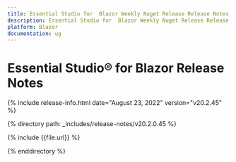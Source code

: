 ```yaml
---
title: Essential Studio for  Blazor Weekly Nuget Release Release Notes  
description: Essential Studio for  Blazor Weekly Nuget Release Release Notes 
platform: Blazor
documentation: ug
---
```


# Essential Studio&reg; for  Blazor  Release Notes  

{% include release-info.html date="August 23, 2022"  version="v20.2.45" %} 

{% directory path: _includes/release-notes/v20.2.0.45 %}

{% include {{file.url}} %}

{% enddirectory %}
